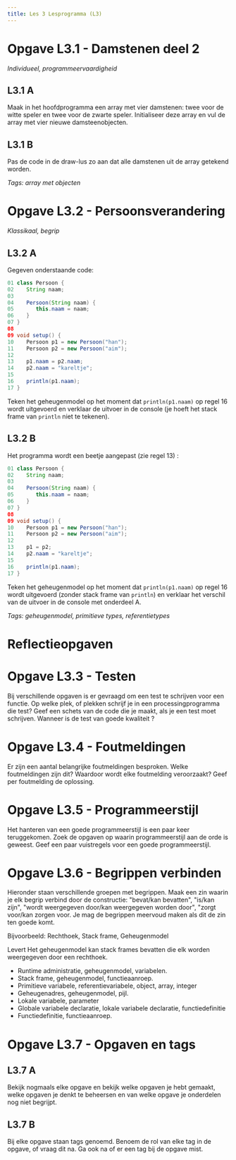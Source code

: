 ```yaml
---
title: Les 3 Lesprogramma (L3)
---
```


# Opgave L3.1 - Damstenen deel 2

*Individueel, programmeervaardigheid*

## L3.1 A

Maak in het hoofdprogramma een array met vier damstenen: twee voor de witte speler en twee voor de zwarte speler. Initialiseer deze array en vul de array met vier nieuwe damsteenobjecten.

## L3.1 B

Pas de code in de draw-lus zo aan dat alle damstenen uit de array getekend worden.

*Tags: array met objecten*


# Opgave L3.2 - Persoonsverandering

*Klassikaal, begrip*

## L3.2 A

Gegeven onderstaande code:

```java
01 class Persoon {
02    String naam;
03
04    Persoon(String naam) {
05       this.naam = naam;
06    }
07 }
08
09 void setup() {
10    Persoon p1 = new Persoon("han");
11    Persoon p2 = new Persoon("aim");
12
13    p1.naam = p2.naam;
14    p2.naam = "kareltje";
15
16    println(p1.naam);
17 }
```

Teken het geheugenmodel op het moment dat `println(p1.naam)` op regel 16 wordt uitgevoerd en verklaar de uitvoer in de console (je hoeft het stack frame van `println` niet te tekenen).

## L3.2 B

Het programma wordt een beetje aangepast (zie regel 13) :

```java
01 class Persoon {
02    String naam;
03    
04    Persoon(String naam) {
05       this.naam = naam;
06    }
07 }
08
09 void setup() {
10    Persoon p1 = new Persoon("han");
11    Persoon p2 = new Persoon("aim");
12 
13    p1 = p2;
14    p2.naam = "kareltje";
15    
16    println(p1.naam);
17 }
```

Teken het geheugenmodel op het moment dat `println(p1.naam)` op regel 16 wordt uitgevoerd (zonder stack frame van `println`) en verklaar het verschil van de uitvoer in de console met onderdeel A.

*Tags: geheugenmodel, primitieve types, referentietypes*


# Reflectieopgaven

# Opgave L3.3 - Testen

Bij verschillende opgaven is er gevraagd om een test te schrijven voor een functie. Op welke plek, of plekken schrijf je in een processingprogramma die test?
Geef een schets van de code die je maakt, als je een test moet schrijven. Wanneer is de test van goede kwaliteit ?


# Opgave L3.4 - Foutmeldingen

Er zijn een aantal belangrijke foutmeldingen besproken. Welke foutmeldingen zijn dit? Waardoor wordt elke foutmelding veroorzaakt? Geef per foutmelding de oplossing.


# Opgave L3.5 - Programmeerstijl

Het hanteren van een goede programmeerstijl is een paar keer teruggekomen. Zoek de opgaven op waarin programmeerstijl aan de orde is geweest. Geef een paar vuistregels voor een goede programmeerstijl.


# Opgave L3.6 - Begrippen verbinden

Hieronder staan verschillende groepen met begrippen. Maak een zin waarin je elk begrip verbind door de constructie: "bevat/kan bevatten", "is/kan zijn", "wordt weergegeven door/kan weergegeven worden door", "zorgt voor/kan zorgen voor. Je mag de begrippen meervoud maken als dit de zin ten goede komt.

Bijvoorbeeld:
Rechthoek, Stack frame, Geheugenmodel

Levert
Het geheugenmodel kan stack frames bevatten die elk worden weergegeven door een rechthoek.
-   Runtime administratie, geheugenmodel, variabelen.
-   Stack frame, geheugenmodel, functieaanroep.
-   Primitieve variabele, referentievariabele, object, array, integer
-   Geheugenadres, geheugenmodel, pijl.
-   Lokale variabele, parameter
-   Globale variabele declaratie, lokale variabele declaratie, functiedefinitie
-   Functiedefinitie, functieaanroep.


# Opgave L3.7 - Opgaven en tags

## L3.7 A

Bekijk nogmaals elke opgave en bekijk welke opgaven je hebt gemaakt, welke opgaven je denkt te beheersen en van welke opgave je onderdelen nog niet begrijpt.

## L3.7 B

Bij elke opgave staan tags genoemd. Benoem de rol van elke tag in de opgave, of vraag dit na. Ga ook na of er een tag bij de opgave mist.
